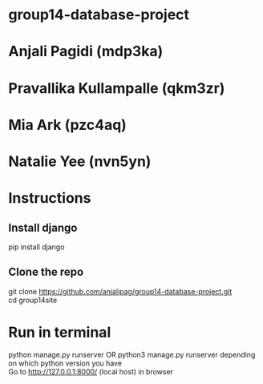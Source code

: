# group14-database-project

# Anjali Pagidi (mdp3ka)
# Pravallika Kullampalle (qkm3zr)
# Mia Ark (pzc4aq)
# Natalie Yee (nvn5yn)


# Instructions

## Install django
pip install django

## Clone the repo
git clone https://github.com/anjalipag/group14-database-project.git
<br> cd group14site </br>

# Run in terminal 
python manage.py runserver OR python3 manage.py runserver depending on which python version you have
<br> Go to http://127.0.0.1:8000/ (local host) in browser </br>

